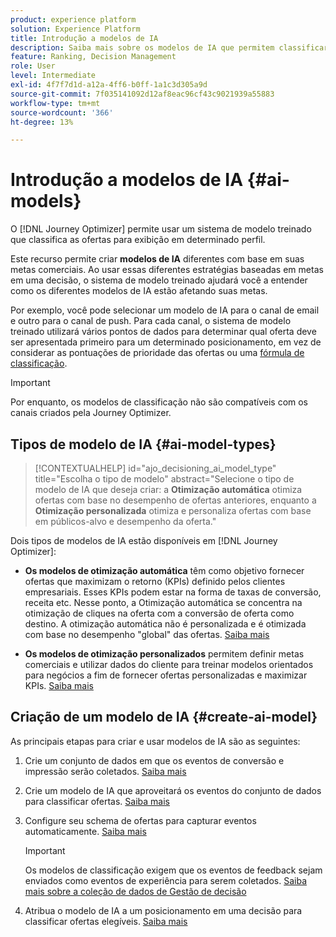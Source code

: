 ```yaml
---
product: experience platform
solution: Experience Platform
title: Introdução a modelos de IA
description: Saiba mais sobre os modelos de IA que permitem classificar ofertas
feature: Ranking, Decision Management
role: User
level: Intermediate
exl-id: 4f7f7d1d-a12a-4ff6-b0ff-1a1c3d305a9d
source-git-commit: 7f035141092d12af8eac96cf43c9021939a55883
workflow-type: tm+mt
source-wordcount: '366'
ht-degree: 13%

---
```


# Introdução a modelos de IA {#ai-models}

O [!DNL Journey Optimizer] permite usar um sistema de modelo treinado que classifica as ofertas para exibição em determinado perfil.

Este recurso permite criar **modelos de IA** diferentes com base em suas metas comerciais. Ao usar essas diferentes estratégias baseadas em metas em uma decisão, o sistema de modelo treinado ajudará você a entender como os diferentes modelos de IA estão afetando suas metas.

Por exemplo, você pode selecionar um modelo de IA para o canal de email e outro para o canal de push. Para cada canal, o sistema de modelo treinado utilizará vários pontos de dados para determinar qual oferta deve ser apresentada primeiro para um determinado posicionamento, em vez de considerar as pontuações de prioridade das ofertas ou uma [fórmula de classificação](create-ranking-formulas.md).

>[!IMPORTANT]
>
>Por enquanto, os modelos de classificação não são compatíveis com os canais criados pela Journey Optimizer.

## Tipos de modelo de IA {#ai-model-types}

>[!CONTEXTUALHELP]
>id="ajo_decisioning_ai_model_type"
>title="Escolha o tipo de modelo"
>abstract="Selecione o tipo de modelo de IA que deseja criar: a **Otimização automática** otimiza ofertas com base no desempenho de ofertas anteriores, enquanto a **Otimização personalizada** otimiza e personaliza ofertas com base em públicos-alvo e desempenho da oferta."

<!--additional-url="https://experienceleague.adobe.com/pt-br/docs/journey-optimizer/using/decisioning/offer-decisioning/rankings/ai-models/create-ranking-strategies#create-ranking-strategy" text="Create an AI model"-->

Dois tipos de modelos de IA estão disponíveis em [!DNL Journey Optimizer]:

* **Os modelos de otimização automática** têm como objetivo fornecer ofertas que maximizam o retorno (KPIs) definido pelos clientes empresariais. Esses KPIs podem estar na forma de taxas de conversão, receita etc. Nesse ponto, a Otimização automática se concentra na otimização de cliques na oferta com a conversão de oferta como destino. A otimização automática não é personalizada e é otimizada com base no desempenho &quot;global&quot; das ofertas. [Saiba mais](auto-optimization-model.md)

* **Os modelos de otimização personalizados** permitem definir metas comerciais e utilizar dados do cliente para treinar modelos orientados para negócios a fim de fornecer ofertas personalizadas e maximizar KPIs. [Saiba mais](personalized-optimization-model.md)

## Criação de um modelo de IA {#create-ai-model}

As principais etapas para criar e usar modelos de IA são as seguintes:

1. Crie um conjunto de dados em que os eventos de conversão e impressão serão coletados. [Saiba mais](../data-collection/create-dataset.md)

1. Crie um modelo de IA que aproveitará os eventos do conjunto de dados para classificar ofertas. [Saiba mais](create-ranking-strategies.md)

1. Configure seu schema de ofertas para capturar eventos automaticamente. [Saiba mais](../data-collection/schema-requirement.md)

   >[!IMPORTANT]
   >
   >Os modelos de classificação exigem que os eventos de feedback sejam enviados como eventos de experiência para serem coletados. [Saiba mais sobre a coleção de dados de Gestão de decisão](../data-collection/data-collection.md)

1. Atribua o modelo de IA a um posicionamento em uma decisão para classificar ofertas elegíveis. [Saiba mais](../offer-activities/configure-offer-selection.md)
